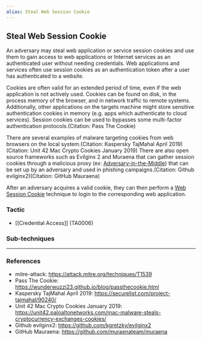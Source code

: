 ```yaml
---
alias: Steal Web Session Cookie
---
```


## Steal Web Session Cookie

An adversary may steal web application or service session cookies and use them to gain access to web applications or Internet services as an authenticated user without needing credentials. Web applications and services often use session cookies as an authentication token after a user has authenticated to a website.

Cookies are often valid for an extended period of time, even if the web application is not actively used. Cookies can be found on disk, in the process memory of the browser, and in network traffic to remote systems. Additionally, other applications on the targets machine might store sensitive authentication cookies in memory (e.g. apps which authenticate to cloud services). Session cookies can be used to bypasses some multi-factor authentication protocols.(Citation: Pass The Cookie)

There are several examples of malware targeting cookies from web browsers on the local system.(Citation: Kaspersky TajMahal April 2019)(Citation: Unit 42 Mac Crypto Cookies January 2019) There are also open source frameworks such as Evilginx 2 and Muraena that can gather session cookies through a malicious proxy (ex: [Adversary-in-the-Middle](https://attack.mitre.org/techniques/T1557)) that can be set up by an adversary and used in phishing campaigns.(Citation: Github evilginx2)(Citation: GitHub Mauraena)

After an adversary acquires a valid cookie, they can then perform a [Web Session Cookie](https://attack.mitre.org/techniques/T1550/004) technique to login to the corresponding web application.


### Tactic

- [[Credential Access]] (TA0006)

### Sub-techniques


---
### References

- mitre-attack: https://attack.mitre.org/techniques/T1539
- Pass The Cookie: https://wunderwuzzi23.github.io/blog/passthecookie.html
- Kaspersky TajMahal April 2019: https://securelist.com/project-tajmahal/90240/
- Unit 42 Mac Crypto Cookies January 2019: https://unit42.paloaltonetworks.com/mac-malware-steals-cryptocurrency-exchanges-cookies/
- Github evilginx2: https://github.com/kgretzky/evilginx2
- GitHub Mauraena: https://github.com/muraenateam/muraena
